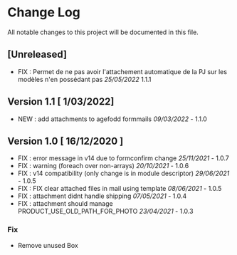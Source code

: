# Change Log
All notable changes to this project will be documented in this file.

## [Unreleased]
- FIX : Permet de ne pas avoir l'attachement automatique de la PJ sur les modèles n'en possédant pas *25/05/2022* 1.1.1


## Version 1.1 [ 1/03/2022]
- NEW : add attachments to agefodd formmails *09/03/2022* - 1.1.0

## Version 1.0 [ 16/12/2020 ]
- FIX : error message in v14 due to formconfirm change *25/11/2021* - 1.0.7
- FIX : warning (foreach over non-arrays) *20/10/2021* - 1.0.6
- FIX : v14 compatibility (only change is in module descriptor) *29/06/2021* - 1.0.5
- FIX : FIX clear attached files in mail using template *08/06/2021* - 1.0.5
- FIX : attachment didnt handle shipping *07/05/2021* - 1.0.4
- FIX : attachment should manage PRODUCT_USE_OLD_PATH_FOR_PHOTO *23/04/2021* - 1.0.3


### Fix 

- Remove unused Box
